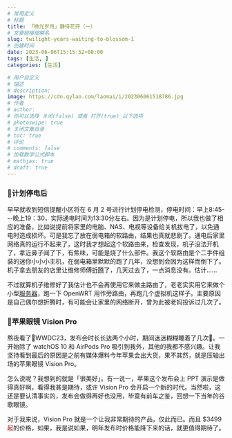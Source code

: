 ```yaml
---
# 常用定义
# 标题
title: 「微光岁月」静待花开（一）
# 文章链接缩略名
slug: twilight-years-waiting-to-blossom-1
# 创建时间
date: 2023-06-06T15:15:52+08:00
tags: [生活, ]
categories: [生活]

# 用户自定义
# 描述
# description: 
image: https://cdn.qylao.com/laomai/i/202306061518786.jpg
# 作者
# author: 
# 你可以选择 关闭(false) 或者 打开(true) 以下选项
# photoswipe: true
# 关闭文章目录
# toc: true
# 评论
# comments: false
# 加载数学公式脚本
# mathjax: true
# draft: true
---
```


### 🔋计划停电后

早早就收到短信提醒小区将在 6 月 2 号进行计划停电检测，停电时间：早上8:45---晚上19：30，实际通电时间为13:30分左右。因为是计划停电，所以我也做了相应的准备，比如说提前将家里的电脑、NAS、电视等设备给关机拔电了，以免通电时造成损坏。可是我忘了放在弱电箱的软路由，结果也真就悲剧了。通电后家里网络真的运行不起来了，这时我才想起这个软路由来，检查发现，机子没法开机了，拿近鼻子闻了下，有焦味，可能是烧了什么部件。我这个软路由是个二手件组装的迷你小小小主机，在弱电箱里默默的跑了几年，没想到会因为这样而倒下了。机子拿去朋友的店里让维修师傅[折腾](折腾.md)了，几天过去了，一点消息没有。估计……

不过就算机子维修好了我估计也不会再使用它来做主路由了，老老实实用它来做个小型[服务器](服务器.md)，跑一下 OpenWRT 用作旁路由，再跑几个虚拟机这样子。主要原因是自己偶尔想折腾时，有可能会让家里的网络断开，曾为此被老妈投诉过几次了。

### 苹果眼镜 Vision Pro

熬夜看了WWDC23，发布会时长长达两个小时，期间迷迷糊糊睡着了几次🤭。一开始除了 watchOS 10 和 AirPods Pro 吸引到我外，其他的我都不感兴趣。让我坚持看到最后的原因是之前有媒体爆料今年苹果会出大货，果不其然，就是压轴出场的苹果眼镜 Vision Pro。

怎么说呢？我想到的就是「很美好」。有一说一，苹果这个发布会上 PPT 演示是做得真好啊，看得我甚是期待，或许 Vision Pro 会开启一个新的时代。当然啦，这还是要认清事实的，发布会做得再好也没用，毕竟有前车之鉴，回想一下当年的谷歌眼镜。

对于我来说，Vision Pro 就是一个让我非常期待的产品，仅此而已。而且 $3499 <font color="#c00000">起</font>的价格，如果，我是说如果，明年发布时价格能降下来的话，就更值得期待了。